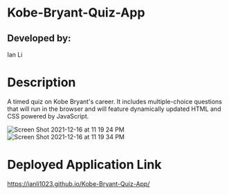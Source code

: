 # Kobe-Bryant-Quiz-App
## Developed by:
Ian Li

# Description
A timed quiz on Kobe Bryant's career.  It includes multiple-choice questions that will run in the browser and will feature dynamically updated HTML and CSS powered by JavaScript.

![Screen Shot 2021-12-16 at 11 19 24 PM](https://user-images.githubusercontent.com/91820087/146488342-1b7d2067-9056-409f-8388-3ebf383315e0.png)
![Screen Shot 2021-12-16 at 11 19 34 PM](https://user-images.githubusercontent.com/91820087/146488360-9ba48d28-623a-4334-8ec8-6de43a3ee6a8.png)

# Deployed Application Link
https://ianli1023.github.io/Kobe-Bryant-Quiz-App/
